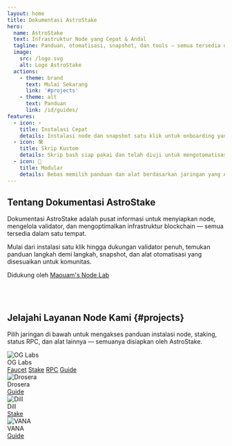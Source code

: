 ```yaml
---
layout: home
title: Dokumentasi AstroStake
hero:
  name: AstroStake
  text: Infrastruktur Node yang Cepat & Andal
  tagline: Panduan, otomatisasi, snapshot, dan tools — semua tersedia di satu tempat.
  image:
    src: /logo.svg
    alt: Logo AstroStake
  actions:
    - theme: brand
      text: Mulai Sekarang
      link: '#projects'
    - theme: alt
      text: Panduan
      link: /id/guides/
features:
  - icon: ⚡️
    title: Instalasi Cepat
    details: Instalasi node dan snapshot satu klik untuk onboarding yang super cepat.
  - icon: 🛠️
    title: Skrip Kustom
    details: Skrip bash siap pakai dan telah diuji untuk mengotomatisasi infrastruktur Anda.
  - icon: 🧩
    title: Modular
    details: Bebas memilih panduan dan alat berdasarkan jaringan yang Anda gunakan.
---
```


## Tentang Dokumentasi AstroStake

Dokumentasi AstroStake adalah pusat informasi untuk menyiapkan node, mengelola validator, dan mengoptimalkan infrastruktur blockchain — semua tersedia dalam satu tempat.

Mulai dari instalasi satu klik hingga dukungan validator penuh, temukan panduan langkah demi langkah, snapshot, dan alat otomatisasi yang disesuaikan untuk komunitas.

Didukung oleh [Maouam's Node Lab](https://maouam.nodelab.my.id/)

<br><br>

## Jelajahi Layanan Node Kami {#projects}

Pilih jaringan di bawah untuk mengakses panduan instalasi node, staking, status RPC, dan alat lainnya — semuanya disiapkan oleh AstroStake.

<div class="project-cards">
  <div class="project-item">
    <div class="project-header">
      <img src="/logos/0g.png" alt="OG Labs" />
      <div class="project-title">OG Labs</div>
    </div>
    <div class="project-buttons">
      <a href="https://astrostake.xyz/0g-faucet/" target="_blank" class="action-btn">Faucet</a>
      <a href="https://0g.exploreme.pro/validators/0gvaloper1aax7fz4d904m0ul3e9v3lfq7cdzzw3ka8qk3mr?action=Delegate" target="_blank" class="action-btn">Stake</a>
      <a href="https://astrostake.xyz/0g-status" target="_blank" class="action-btn">RPC</a>
      <a href="/0g-labs/" class="action-btn">Guide</a>
    </div>
  </div>

  <div class="project-item">
    <div class="project-header">
      <img src="/logos/drosera.png" alt="Drosera" />
      <div class="project-title">Drosera</div>
    </div>
    <div class="project-buttons">
      <a href="/drosera/" class="action-btn">Guide</a>
    </div>
  </div>

  <div class="project-item">
    <div class="project-header">
      <img src="/logos/dill.png" alt="Dill" />
      <div class="project-title">Dill</div>
    </div>
    <div class="project-buttons">
      <a href="https://staker.dill.xyz/management/detail?address=0x5F15AcdeD2FF4E8d40820E3a1d2fb56106E487cf" target="_blank" class="action-btn">Stake</a>
    </div>
  </div>

  <div class="project-item">
    <div class="project-header">
      <img src="/logos/vana.png" alt="VANA" />
      <div class="project-title">VANA</div>
    </div>
    <div class="project-buttons">
      <a href="/vana/dlp" class="action-btn">Guide</a>
    </div>
  </div>
</div>
